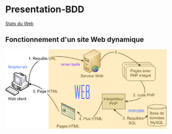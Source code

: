 # Presentation-BDD

[Stats du Web](https://www.internetlivestats.com/)

## Fonctionnement d'un site Web dynamique
![alt text][logo]

[logo]: https://github.com/DamienBouvet22/Presentation-BDD/raw/master/Modele-php-html3.jpg "Data Flow"
